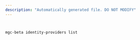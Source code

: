```yaml
---
description: "Automatically generated file. DO NOT MODIFY"
---
```


```bash


mgc-beta identity-providers list

```